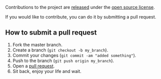 
Contributions to the project are [released](https://help.github.com/articles/github-terms-of-service/#6-contributions-under-repository-license) under the [open source license](LICENSE).

If you would like to contribute, you can do it by submitting a pull request.

## How to submit a pull request

1. Fork the master branch.
2. Create a branch (`git checkout -b my_branch`).
3. Commit your changes (`git commit -am "added something"`).
4. Push to the branch (`git push origin my_branch`).
5. Open a [pull request][1].
6. Sit back, enjoy your life and wait.


[1]: https://github.com/bakhshir/balconaz/pulls

